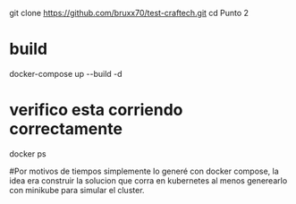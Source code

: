 git clone https://github.com/bruxx70/test-craftech.git
cd Punto 2

# build 
docker-compose up --build -d

# verifico esta corriendo correctamente
docker ps

#Por motivos de tiempos simplemente lo generé con docker compose, la idea era construir la solucion que corra en kubernetes al menos generearlo con minikube para simular el cluster.